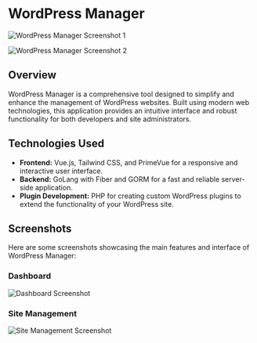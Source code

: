 # WordPress Manager

![WordPress Manager Screenshot 1](https://github.com/ashba22/wordpress_manager/assets/8026183/f7dff855-9ff6-496d-9cbe-ba8cbf89e62f)

![WordPress Manager Screenshot 2](https://github.com/ashba22/wordpress_manager/assets/8026183/f687a342-fab5-4c63-9159-0d36f8dfc8e2)

## Overview
WordPress Manager is a comprehensive tool designed to simplify and enhance the management of WordPress websites. Built using modern web technologies, this application provides an intuitive interface and robust functionality for both developers and site administrators.

## Technologies Used
- **Frontend:** Vue.js, Tailwind CSS, and PrimeVue for a responsive and interactive user interface.
- **Backend:** GoLang with Fiber and GORM for a fast and reliable server-side application.
- **Plugin Development:** PHP for creating custom WordPress plugins to extend the functionality of your WordPress site.

## Screenshots
Here are some screenshots showcasing the main features and interface of WordPress Manager:

### Dashboard
![Dashboard Screenshot](https://github.com/ashba22/wordpress_manager/assets/8026183/f7dff855-9ff6-496d-9cbe-ba8cbf89e62f)

### Site Management
![Site Management Screenshot](https://github.com/ashba22/wordpress_manager/assets/8026183/f687a342-fab5-4c63-9159-0d36f8dfc8e2)
